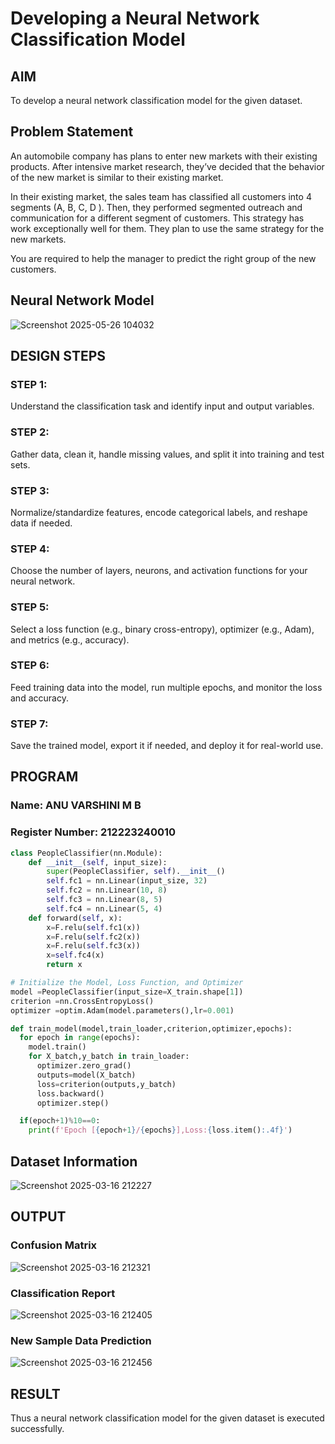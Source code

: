 # Developing a Neural Network Classification Model

## AIM

To develop a neural network classification model for the given dataset.

## Problem Statement

An automobile company has plans to enter new markets with their existing products. After intensive market research, they’ve decided that the behavior of the new market is similar to their existing market.

In their existing market, the sales team has classified all customers into 4 segments (A, B, C, D ). Then, they performed segmented outreach and communication for a different segment of customers. This strategy has work exceptionally well for them. They plan to use the same strategy for the new markets.

You are required to help the manager to predict the right group of the new customers.

## Neural Network Model

![Screenshot 2025-05-26 104032](https://github.com/user-attachments/assets/f1e64058-8a47-4a94-af27-155d279a0766)



## DESIGN STEPS

### STEP 1:
Understand the classification task and identify input and output variables.

### STEP 2:
Gather data, clean it, handle missing values, and split it into training and test sets.

### STEP 3:
Normalize/standardize features, encode categorical labels, and reshape data if needed.

### STEP 4:
Choose the number of layers, neurons, and activation functions for your neural network.

### STEP 5:
Select a loss function (e.g., binary cross-entropy), optimizer (e.g., Adam), and metrics (e.g., accuracy).

### STEP 6:
Feed training data into the model, run multiple epochs, and monitor the loss and accuracy.

### STEP 7:
Save the trained model, export it if needed, and deploy it for real-world use.


## PROGRAM

### Name: ANU VARSHINI M B
### Register Number: 212223240010

```python
class PeopleClassifier(nn.Module):
    def __init__(self, input_size):
        super(PeopleClassifier, self).__init__()
        self.fc1 = nn.Linear(input_size, 32)
        self.fc2 = nn.Linear(10, 8)
        self.fc3 = nn.Linear(8, 5)
        self.fc4 = nn.Linear(5, 4)
    def forward(self, x):
        x=F.relu(self.fc1(x))
        x=F.relu(self.fc2(x))
        x=F.relu(self.fc3(x))
        x=self.fc4(x)
        return x
```
```python
# Initialize the Model, Loss Function, and Optimizer
model =PeopleClassifier(input_size=X_train.shape[1])
criterion =nn.CrossEntropyLoss()
optimizer =optim.Adam(model.parameters(),lr=0.001)
```
```python
def train_model(model,train_loader,criterion,optimizer,epochs):
  for epoch in range(epochs):
    model.train()
    for X_batch,y_batch in train_loader:
      optimizer.zero_grad()
      outputs=model(X_batch)
      loss=criterion(outputs,y_batch)
      loss.backward()
      optimizer.step()

  if(epoch+1)%10==0:
    print(f'Epoch [{epoch+1}/{epochs}],Loss:{loss.item():.4f}')
```
## Dataset Information

![Screenshot 2025-03-16 212227](https://github.com/user-attachments/assets/38628bb1-3047-478a-8084-ac71f55b5d62)

## OUTPUT
### Confusion Matrix

![Screenshot 2025-03-16 212321](https://github.com/user-attachments/assets/fc197f98-21dc-4811-866a-363bd0d0bc9d)


### Classification Report

![Screenshot 2025-03-16 212405](https://github.com/user-attachments/assets/55aeb822-dbd9-4d88-9da8-7398ac4035bd)

### New Sample Data Prediction

![Screenshot 2025-03-16 212456](https://github.com/user-attachments/assets/89ece0ef-eae7-4ea8-bbce-e7a0167f42fd)


## RESULT
Thus a neural network classification model for the given dataset is executed successfully.

